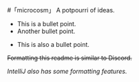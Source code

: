 #「microcosm」
A potpourri of ideas.
- This is a bullet point.
- Another bullet point.
+ This is also a bullet point.


~~Formatting this readme is similar to Discord.~~

_IntelliJ also has some formatting features._